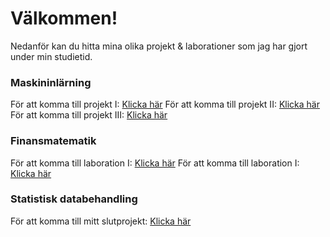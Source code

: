 # Välkommen!
Nedanför kan du hitta mina olika projekt & laborationer som jag har gjort under min studietid.

### Maskininlärning
För att komma till projekt I: [Klicka här](https://github.com/filipaxelsson/school/blob/main/ML_1.pdf)
För att komma till projekt II: [Klicka här](https://github.com/filipaxelsson/school/blob/main/ML_2.pdf)
För att komma till projekt III: [Klicka här](https://github.com/filipaxelsson/school/blob/main/ML_3.pdf)

###  Finansmatematik
För att komma till laboration I: [Klicka här](https://github.com/filipaxelsson/school/blob/main/finans_1.pdf)
För att komma till laboration I: [Klicka här](https://github.com/filipaxelsson/school/blob/main/finans_2.pdf)

### Statistisk databehandling
För att komma till mitt slutprojekt: [Klicka här](https://github.com/filipaxelsson/school/blob/main/stdb_report.html)